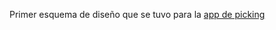 Primer esquema de diseño que se tuvo para la [app de picking](https://github.com/edoomm/sistema-picking-app)